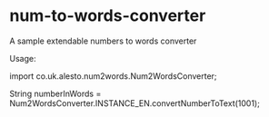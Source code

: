 # num-to-words-converter
A sample extendable numbers to words converter

Usage:

import co.uk.alesto.num2words.Num2WordsConverter;

String numberInWords = Num2WordsConverter.INSTANCE_EN.convertNumberToText(1001);
